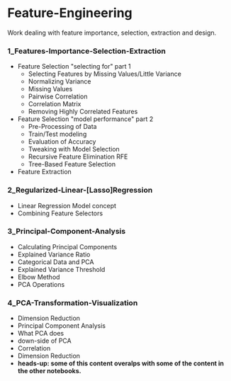 # Feature-Engineering
Work dealing with feature importance, selection, extraction and design.

### 1_Features-Importance-Selection-Extraction
- Feature Selection "selecting for" part 1
    - Selecting Features by Missing Values/Little Variance
    - Normalizing Variance
    - Missing Values
    - Pairwise Correlation
    - Correlation Matrix
    - Removing Highly Correlated Features
- Feature Selection "model performance" part 2
    - Pre-Processing of Data
    - Train/Test modeling
    - Evaluation of Accuracy
    - Tweaking with Model Selection
    - Recursive Feature Elimination RFE
    - Tree-Based Feature Selection
- Feature Extraction

### 2_Regularized-Linear-[Lasso]Regression
- Linear Regression Model concept
- Combining Feature Selectors

### 3_Principal-Component-Analysis
- Calculating Principal Components
- Explained Variance Ratio
- Categorical Data and PCA
- Explained Variance Threshold
- Elbow Method
- PCA Operations

### 4_PCA-Transformation-Visualization
- Dimension Reduction
- Principal Component Analysis
- What PCA does
- down-side of PCA
- Correlation
- Dimension Reduction
- **heads-up: some of this content overalps with some of the content in the other notebooks.**